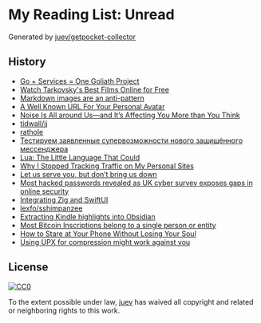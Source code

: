 # My Reading List: Unread

Generated by [juev/getpocket-collector](https://github.com/juev/getpocket-collector)

## History

- [Go + Services = One Goliath Project](https://blog.khanacademy.org/go-services-one-goliath-project)
- [Watch Tarkovsky's Best Films Online for Free](https://kottke.org/23/05/watch-tarkovskys-best-films-online-for-free)
- [Markdown images are an anti-pattern](https://daverupert.com/2023/05/markdown-images-anti-pattern)
- [A Well Known URL For Your Personal Avatar](https://blog.jim-nielsen.com/2023/well-known-avatar)
- [Noise Is All around Us—and It’s Affecting You More than You Think](https://thewalrus.ca/noise-ethics)
- [tidwall/jj](https://github.com/tidwall/jj)
- [rathole](https://github.com/rapiz1/rathole)
- [Тестируем заявленные супервозможности нового защищённого мессенджера](https://habr.com/ru/companies/ruvds/articles/737614)
- [Lua: The Little Language That Could](https://matt.blwt.io/post/lua-the-little-language-that-could)
- [Why I Stopped Tracking Traffic on My Personal Sites](https://ayos.blog/stopped-tracking-on-my-sites)
- [Let us serve you, but don’t bring us down](https://blog.archive.org/2023/05/29/let-us-serve-you-but-dont-bring-us-down)
- [Most hacked passwords revealed as UK cyber survey exposes gaps in online security](https://ncsc.gov.uk/news/most-hacked-passwords-revealed-as-uk-cyber-survey-exposes-gaps-in-online-security)
- [Integrating Zig and SwiftUI](https://mitchellh.com/writing/zig-and-swiftui)
- [lexfo/sshimpanzee](https://github.com/lexfo/sshimpanzee)
- [Extracting Kindle highlights into Obsidian](https://stuff.graves.cl/posts/2023-05-29_11_28-extracting-kindle-highlights-into-obsidian)
- [Most Bitcoin Inscriptions belong to a single person or entity](https://block21m.substack.com/p/most-bitcoin-inscriptions-belong-d6d)
- [How to Stare at Your Phone Without Losing Your Soul](https://simone.org/tracking-screen-time)
- [Using UPX for compression might work against you](https://usrme.xyz/posts/using-upx-for-compression-might-work-against-you)

## License

[![CC0](https://mirrors.creativecommons.org/presskit/buttons/88x31/svg/cc-zero.svg)](https://creativecommons.org/publicdomain/zero/1.0/)

To the extent possible under law, [juev](https://github.com/juev) has waived all copyright and related or neighboring rights to this work.
